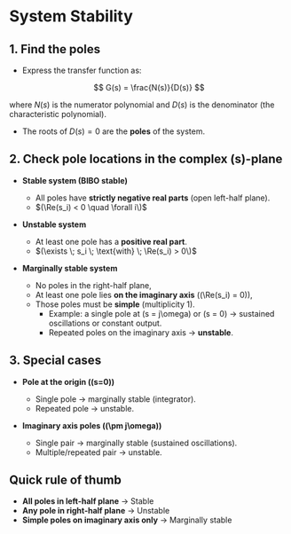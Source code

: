 # System Stability 

## 1. Find the poles
- Express the transfer function as:

$$
  G(s) = \frac{N(s)}{D(s)}
$$

  where $N(s)$ is the numerator polynomial and $D(s)$ is the denominator (the characteristic polynomial).
- The roots of $D(s) = 0$ are the **poles** of the system.


## 2. Check pole locations in the complex \(s\)-plane
- **Stable system (BIBO stable)**
  - All poles have **strictly negative real parts** (open left-half plane).
  - $(\Re(s_i) < 0 \quad \forall i\)$

- **Unstable system**
  - At least one pole has a **positive real part**.
  - $(\exists \; s_i \; \text{with} \; \Re(s_i) > 0\)$

- **Marginally stable system**
  - No poles in the right-half plane,
  - At least one pole lies **on the imaginary axis** (\(\Re(s_i) = 0\)),
  - Those poles must be **simple** (multiplicity 1).
    - Example: a single pole at \(s = j\omega\) or \(s = 0\) → sustained oscillations or constant output.
    - Repeated poles on the imaginary axis → **unstable**.


## 3. Special cases
- **Pole at the origin (\(s=0\))**
  - Single pole → marginally stable (integrator).
  - Repeated pole → unstable.

- **Imaginary axis poles (\(\pm j\omega\))**
  - Single pair → marginally stable (sustained oscillations).
  - Multiple/repeated pair → unstable.


## Quick rule of thumb
- **All poles in left-half plane** → Stable  
- **Any pole in right-half plane** → Unstable  
- **Simple poles on imaginary axis only** → Marginally stable  
